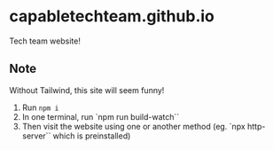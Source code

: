 # capabletechteam.github.io

Tech team website!

## Note

Without Tailwind, this site will seem funny!

1. Run `npm i`
2. In one terminal, run `npm run build-watch``
3. Then visit the website using one or another method (eg. `npx http-server`` which is preinstalled)
